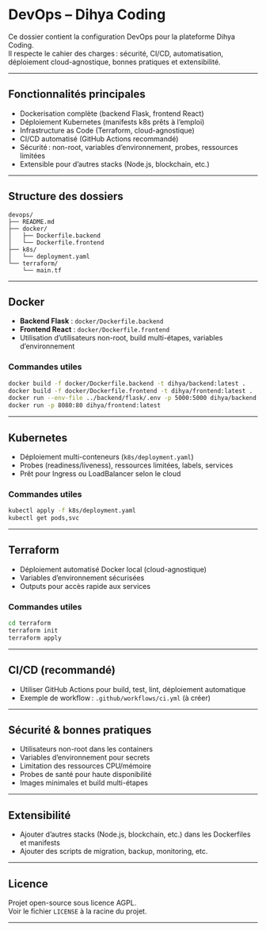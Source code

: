 # DevOps – Dihya Coding

Ce dossier contient la configuration DevOps pour la plateforme Dihya Coding.  
Il respecte le cahier des charges : sécurité, CI/CD, automatisation, déploiement cloud-agnostique, bonnes pratiques et extensibilité.

---

## Fonctionnalités principales

- Dockerisation complète (backend Flask, frontend React)
- Déploiement Kubernetes (manifests k8s prêts à l’emploi)
- Infrastructure as Code (Terraform, cloud-agnostique)
- CI/CD automatisé (GitHub Actions recommandé)
- Sécurité : non-root, variables d’environnement, probes, ressources limitées
- Extensible pour d’autres stacks (Node.js, blockchain, etc.)

---

## Structure des dossiers

```
devops/
├── README.md
├── docker/
│   ├── Dockerfile.backend
│   └── Dockerfile.frontend
├── k8s/
│   └── deployment.yaml
└── terraform/
    └── main.tf
```

---

## Docker

- **Backend Flask** : `docker/Dockerfile.backend`
- **Frontend React** : `docker/Dockerfile.frontend`
- Utilisation d’utilisateurs non-root, build multi-étapes, variables d’environnement

### Commandes utiles

```bash
docker build -f docker/Dockerfile.backend -t dihya/backend:latest .
docker build -f docker/Dockerfile.frontend -t dihya/frontend:latest .
docker run --env-file ../backend/flask/.env -p 5000:5000 dihya/backend:latest
docker run -p 8080:80 dihya/frontend:latest
```

---

## Kubernetes

- Déploiement multi-conteneurs (`k8s/deployment.yaml`)
- Probes (readiness/liveness), ressources limitées, labels, services
- Prêt pour Ingress ou LoadBalancer selon le cloud

### Commandes utiles

```bash
kubectl apply -f k8s/deployment.yaml
kubectl get pods,svc
```

---

## Terraform

- Déploiement automatisé Docker local (cloud-agnostique)
- Variables d’environnement sécurisées
- Outputs pour accès rapide aux services

### Commandes utiles

```bash
cd terraform
terraform init
terraform apply
```

---

## CI/CD (recommandé)

- Utiliser GitHub Actions pour build, test, lint, déploiement automatique
- Exemple de workflow : `.github/workflows/ci.yml` (à créer)

---

## Sécurité & bonnes pratiques

- Utilisateurs non-root dans les containers
- Variables d’environnement pour secrets
- Limitation des ressources CPU/mémoire
- Probes de santé pour haute disponibilité
- Images minimales et build multi-étapes

---

## Extensibilité

- Ajouter d’autres stacks (Node.js, blockchain, etc.) dans les Dockerfiles et manifests
- Ajouter des scripts de migration, backup, monitoring, etc.

---

## Licence

Projet open-source sous licence AGPL.  
Voir le fichier `LICENSE` à la racine du projet.

---